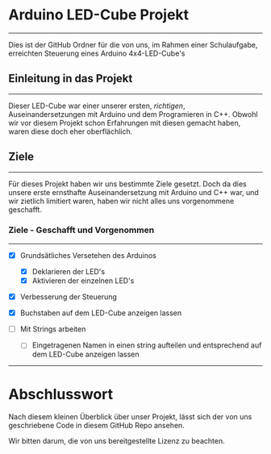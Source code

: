 # Arduino LED-Cube Projekt
 ---
 Dies ist der GitHub Ordner für die von uns, im Rahmen einer Schulaufgabe, erreichten Steuerung eines Arduino 4x4-LED-Cube's

 ## Einleitung in das Projekt
 ---
 Dieser LED-Cube war einer unserer ersten, *richtigen*, Auseinandersetzungen mit Arduino und dem Programieren in C++. 
 Obwohl wir vor diesem Projekt schon Erfahrungen mit diesen gemacht haben, waren diese doch eher oberflächlich.

 ## Ziele
 ---
 Für dieses Projekt haben wir uns bestimmte Ziele gesetzt. Doch da dies unsere erste ernsthafte Auseinandersetzung mit Arduino und C++ war, und wir zietlich limitiert waren, haben wir nicht alles uns vorgenommene geschafft.

 ### Ziele - Geschafft und Vorgenommen
 ---
 * [x] Grundsätliches Versetehen des Arduinos
   * [x] Deklarieren der LED's
   * [x] Aktivieren der einzelnen LED's
 * [x] Verbesserung der Steuerung
 * [x] Buchstaben auf dem LED-Cube anzeigen lassen

 * [ ] Mit Strings arbeiten
   * [ ] Eingetragenen Namen in einen string aufteilen und entsprechend auf dem LED-Cube anzeigen lassen

---
# Abschlusswort

Nach diesem kleinen Überblick über unser Projekt, lässt sich der von uns geschriebene Code in diesem GitHub Repo ansehen.

Wir bitten darum, die von uns bereitgestellte Lizenz zu beachten.
